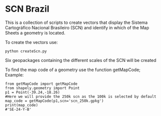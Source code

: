 # SCN Brazil
This is a collection of scripts to create vectors that display the Sistema Cartográfico Nacional Brasileiro (SCN) and identify in which of the Map Sheets a geometry is located.

To create the vectors use:
```
python createScn.py
```
Six geopackages containing the different scales of the SCN will be created

To find the map code of a geometry use the function getMapCode; Example:
```
from getMapCode import getMapCode
from shapely.geometry import Point
p1 = Point(-39.24,-18.26)
#Here we will provide the 250k scn as the 100k is selected by default
map_code = getMapCode(p1,scn='scn_250k.gpkg')
print(map_code)
#'SE-24-Y-B'
```
